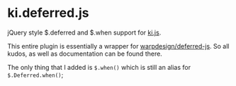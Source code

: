 ki.deferred.js
==============

jQuery style $.deferred and $.when support for [ki.js](https://github.com/dciccale/ki.js).

This entire plugin is essentially a wrapper for [warpdesign/deferred-js](https://github.com/warpdesign/deferred-js). So all kudos, as well as documentation can be found there.

The only thing that I added is `$.when()` which is still an alias for `$.Deferred.when()`;
